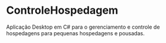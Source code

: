 # ControleHospedagem
Aplicação Desktop em C# para o gerenciamento e controle de hospedagens para pequenas hospedagens e pousadas.
